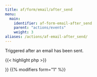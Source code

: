 ```yaml
---
title: af/form/email/after_send
menu:
  main:
    identifier: af-form-email-after_send
    parent: "actions/events"
    weight: 3
aliases: /actions/af-email-after_send/
---
```


Triggered after an email has been sent.

{{< highlight php >}}
<?php

function after_email_send( $email, $form ) {
    // Do something with email
}
add_action( 'af/email/after_send/key=FORM_KEY', 'after_email_send', 10, 2 );

{{< / highlight >}}

{{% modifiers form="1" %}}